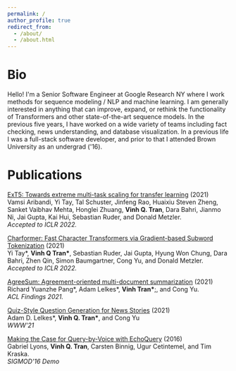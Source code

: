 ```yaml
---
permalink: /
author_profile: true
redirect_from: 
  - /about/
  - /about.html
---
```


Bio 
===
Hello! I'm a Senior Software Engineer at Google Research NY where I work methods for sequence modeling / NLP and machine learning. I am generally interested in anything that can improve, expand, or rethink the functionality of Transformers and other state-of-the-art sequence models. In the previous five years, I have worked on a wide variety of teams including fact checking, news understanding, and database visualization. In a previous life I was a full-stack software developer, and prior to that I attended Brown University as an undergrad ('16).


Publications
============
[ExT5: Towards extreme multi-task scaling for transfer learning](https://arxiv.org/abs/2111.10952) (2021) \
Vamsi Aribandi, Yi Tay, Tal Schuster, Jinfeng Rao, Huaixiu Steven Zheng, Sanket Vaibhav Mehta, Honglei Zhuang, **Vinh Q. Tran**, Dara Bahri, Jianmo Ni, Jai Gupta, Kai Hui, Sebastian Ruder, and Donald Metzler. \
*Accepted to ICLR 2022.*

[Charformer: Fast Character Transformers via Gradient-based Subword Tokenization](https://arxiv.org/abs/2106.12672) (2021) \
Yi Tay\*, **Vinh Q Tran\***, Sebastian Ruder, Jai Gupta, Hyung Won Chung, Dara Bahri, Zhen Qin, Simon Baumgartner, Cong Yu, and Donald Metzler. \
*Accepted to ICLR 2022.*

[AgreeSum: Agreement-oriented multi-document summarization](https://aclanthology.org/2021.findings-acl.299/) (2021) \
Richard Yuanzhe Pang\*, Adam Lelkes\*, **Vinh Tran\***;, and Cong Yu. \
*ACL Findings 2021.*

[Quiz-Style Question Generation for News Stories](https://arxiv.org/abs/2102.09094) (2021) \
Adam D. Lelkes\*, **Vinh Q. Tran\***, and Cong Yu \
*WWW'21*

[Making the Case for Query-by-Voice with EchoQuery](https://dl.acm.org/doi/10.1145/2882903.2899394) (2016) \
Gabriel Lyons, **Vinh Q. Tran**, Carsten Binnig, Ugur Cetintemel, and Tim Kraska. \
*SIGMOD'16 Demo* 

